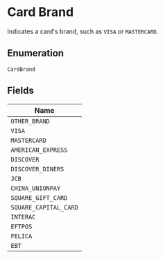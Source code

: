 <!-- Optimized: 2025-10-06 -->
<!-- RPM: 1.6.2.1.1.6.2.1_card-brand_20251006 -->
<!-- Session: E2E RPM DNA Application -->
<!-- AOM: RND (Reggie & Dro) -->
<!-- COI: TECHNOLOGY -->
<!-- RPM: HIGH -->
<!-- ACTION: BUILD -->

# Card Brand

Indicates a card's brand, such as `VISA` or `MASTERCARD`.

## Enumeration

`CardBrand`

## Fields

| Name |
|  --- |
| `OTHER_BRAND` |
| `VISA` |
| `MASTERCARD` |
| `AMERICAN_EXPRESS` |
| `DISCOVER` |
| `DISCOVER_DINERS` |
| `JCB` |
| `CHINA_UNIONPAY` |
| `SQUARE_GIFT_CARD` |
| `SQUARE_CAPITAL_CARD` |
| `INTERAC` |
| `EFTPOS` |
| `FELICA` |
| `EBT` |
